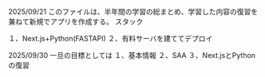 2025/09/21
このファイルは、半年間の学習の総まとめ、学習した内容の復習を兼ねて新規でアプリを作成する。
スタック

１、Next.js+Python(FASTAPI)
２、有料サーバを建ててデプロイ


2025/09/30
一旦の目標としては
１、基本情報
２、SAA
３、Next.jsとPythonの復習








